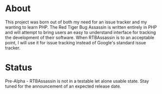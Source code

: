 # About #
This project was born out of both my need for an issue tracker and my wanting to learn PHP. The Red Tiger Bug Assassin is written entirely in PHP and will attempt to bring users an easy to understand interface for tracking the development of their software. When RTBAssassin is to an acceptable point, I will use it for issue tracking instead of Google's standard issue tracker.

# Status #
Pre-Alpha - RTBAssassin is not in a testable let alone usable state. Stay tuned for the announcement of an expected release date.